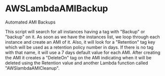 # AWSLambdaAMIBackup

Automated AMI Backups

This script will search for all instances having a tag with "Backup" or "backup" on it. As soon as we have the instances list, we loop through each instance and create an AMI of it. Also, it will look for a "Retention" tag key which will be used as a retention policy number in days. If there is no tag with that name, it will use a 7 days default value for each AMI.
After creating the AMI it creates a "DeleteOn" tag on the AMI indicating when it will be deleted using the Retention value and another Lambda function called "AWSlambdaAMICleanup".
